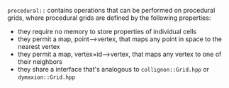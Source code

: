 `procedural::` contains operations that can be performed on procedural grids,
where procedural grids are defined by the following properties:
* they require no memory to store properties of individual cells
* they permit a map, point⟶vertex, that maps any point in space to the nearest vertex
* they permit a map, vertex×id⟶vertex, that maps any vertex to one of their neighbors
* they share a interface that's analogous to `collignon::Grid.hpp` or `dymaxion::Grid.hpp`